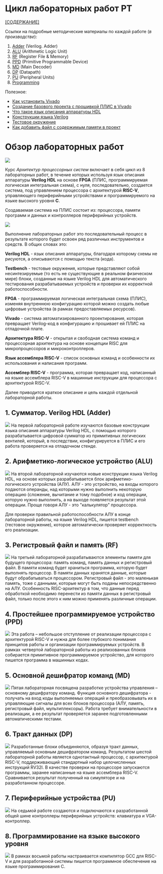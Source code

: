 # Цикл лабораторных работ РТ

[[СОДЕРЖАНИЕ]](../README.md)

Ссылки на подробные методические материалы по каждой работе (*в производстве*):
1. [Adder](./1.%20Verilog.%20Adder/README.md) (Verilog. Adder)
2. [ALU](./2.%20Arithmetic-logic%20unit/README.md) (Arithmetic Logic Unit)
3. [RF](./3.%20Register%20file%20and%20memory/README.md) (Register File & Memory)
4. [PPD](./4.%20Primitive%20programmable%20device/README.md) (Primitive Programmable Device)
5. [MD](./5.%20Main%20decoder/README.md) (Main Decoder)
6. [DP](./6.%20Datapath/README.md) (Datapath)
7. [PU](./7.%20Peripheral%20units/README.md) (Peripheral Units)
8. [Programming](./8.%20Programming/README.md)

Полезное:
- [Как установить Vivado](../Other/Install%20Vivado.md)
- [Создание базового проекта с прошивкой ПЛИС в Vivado](../Other/Vivado-trainer.md)
- [Что такое язык описания аппаратуры HDL](../Other/What%20is%20HDL.md)
- [Конструкции языка Verilog](../Other/Verilog%20syntax.md)
- [Тестовое окружение](../Other/Testbench.md)
- [Как добавить файл с содержимым памяти в проект](../Other/How%20to%20add%20a%20mem-file.md)

# Обзор лабораторных работ

![](../../technical/Labs/Pic/labs.png)

Курс *Архитектур процессорных систем* включает в себя цикл из 8 лабораторных работ, в течение которых используя язык описания аппаратуры **Verilog HDL** на основе **FPGA** (ПЛИС, программируемая логическая интегральная схема), с нуля, последовательно, создается система, под управлением процессора с архитектурой **RISC-V**, управляющего периферийными устройствами и программируемого на языке высокого уровня **C**.

Создаваемая система на ПЛИС состоит из: процессора, памяти программ и данных и контроллеров периферийных устройств.

![](../../technical/Labs/Pic/bl7_done.png)

Выполнение лабораторных работ это последовательный процесс в результате которого будет освоен ряд различных инструментов и средств. В общих словах это:

**Verilog HDL** - язык описания аппаратуры, благодаря которому схемы не рисуются, а описываются с помощью текста (кода).

**Testbench** - тестовые окружения, которые представляют собой несинтезируемые (то есть не существующие в реальном физическом мире) блоки, созданные на языке Verilog HDL для автоматического тестирования разрабатываемых устройств и проверки их корректной работоспособности.

**FPGA** - программируемая логическая интегральная схема (ПЛИС), изменяя внутреннюю конфигурацию которой можно создать любые цифровые устройства (в рамках предоставляемых ресурсов).

**Vivado** - система автоматизированного проектирования, которая превращает Verilog-код в конфигурацию и прошивает ей ПЛИС на отладочной плате. 

**Архитектура RISC-V** - открытая и свободная система команд и процессорная архитектура на основе концепции RISC для микропроцессоров и микроконтроллеров.

**Язык ассемблера RISC-V** - список основных команд и особенности их использования и написания программ.

**Ассемблер RISC-V** - программа, которая превращает код, написанный на языке ассемблера RISC-V в машинные инструкции для процессора с архитектурой RISC-V.

Далее приводится краткое описание и цель каждой отдельной лабораторной работы.

## 1. Сумматор. Verilog HDL (Adder)
![](../../technical/Labs/Pic/bl1.png)
На первой лабораторной работе изучаются базовые конструкции языка описания аппаратуры Verilog HDL, с помощью которого разрабатывается цифровой сумматор из примитивных логических вентилей, который, в последствии, конфигурируется в ПЛИС и его работа проверяется на отладочном стенде.

## 2. Арифметико-логическое устройство (ALU)
![](../../technical/Labs/Pic/bl2.png)
На второй лабораторной изучаются новые конструкции языка Verilog HDL, на основе которых разрабатывается блок арифметико-логического устройства (АЛУ). АЛУ - это устройство, на входы которого подаются операнды, над которыми нужно выполнить некоторую операцию (сложение, вычитание и тому подобное) и код операции, которую нужно выполнить, а на выходе появляется результат этой операции. Проще говоря АЛУ - это "калькулятор" процессора.

Для проверки правильной работоспособности АЛУ в конце лабораторной работы, на языке Verilog HDL, пишется testbench (тестовое окружение), которое автоматически проверяет корректность его реализации.

## 3. Регистровый файл и память (RF)
![](../../technical/Labs/Pic/bl3.png)
На третьей лабораторной разрабатываются элементы памяти для будущего процессора: память команд, память данных и регистровый файл. В памяти команд будет храниться программа, которую будет выполнять процессор. В памяти данных хранятся данные, которые будут обрабатываться процессором. Регистровый файл - это маленькая память, тоже с данными, которые могут быть поданы непосредственно на АЛУ. Особенность RISC-архитектур в том, что данные перед обработкой необходимо перенести из памяти данных в регистровый файл, только после этого к ним можно применять различные операции.

## 4. Простейшее программируемое устройство (PPD)
![](../../technical/Labs/Pic/bl4.png)
Эта работа – небольшое отступление от реализации процессора с архитектурой RISC-V и нужна для более глубокого понимания принципов работы и организации программируемых устройств. В рамках четвертой лабораторной работы из реализованных блоков собирается примитивное программируемое устройство, для которого пишется программа в машинных кодах.

## 5. Основной дешифратор команд (MD)
![](../../technical/Labs/Pic/bl5.png)
Пятая лабораторная посвящена разработке устройства управления – основному дешифратору команд. Функция основного дешифратора - получать на вход коды выполняемых операций и преобразовывать их в управляющие сигналы для всех блоков процессора (АЛУ, память, регистровый файл, мультиплексоры). Работа требует внимательности в реализации, а ее результат проверяется заранее подготовленными автоматическими тестами.

## 6. Тракт данных (DP)
![](../../technical/Labs/Pic/bl6.png)
Разработанные блоки объединяются, образуя тракт данных, управляемый основным дешифратором команд. Результатом шестой лабораторной работы является однотактный процессор, с архитектурой RISC-V, поддерживающий стандартный набор целочисленных инструкций RV32I. В качестве проверки на процессоре запускаются программы, заранее написанные на языке ассемблера RISC-V. Сравнивается результат полученный на симуляторе и на разработанном процессоре.

## 7. Периферийные устройства (PU)
![](../../technical/Labs/Pic/bl7.png)
На седьмой работе создаются и подключаются к разработанной общей шине контроллеры периферийных устройств: клавиатура и VGA-контроллер.

## 8. Программирование на языке высокого уровня
![](../../technical/Labs/Pic/bl8.png)
В рамках восьмой работы настраивается компилятор GCC для RISC-V и для разработанной системы пишется программное обеспечение на языке программирования C.
